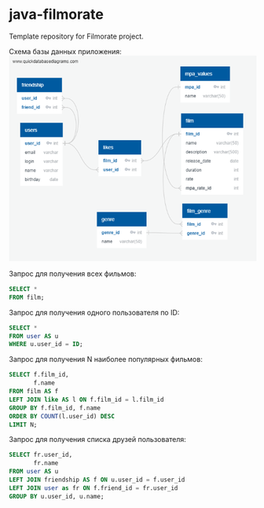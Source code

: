 # java-filmorate
Template repository for Filmorate project.

Схема базы данных приложения:
![img.png](img.png)

Запрос для получения всех фильмов:
```sql
SELECT * 
FROM film;
```

Запрос для получения одного пользователя по ID:
```sql
SELECT *
FROM user AS u
WHERE u.user_id = ID;
```

Запрос для получения N наиболее популярных фильмов:
```sql
SELECT f.film_id,
       f.name
FROM film AS f
LEFT JOIN like AS l ON f.film_id = l.film_id
GROUP BY f.film_id, f.name
ORDER BY COUNT(l.user_id) DESC
LIMIT N;
```

Запрос для получения списка друзей пользователя:
```sql
SELECT fr.user_id,
       fr.name
FROM user AS u
LEFT JOIN friendship AS f ON u.user_id = f.user_id
LEFT JOIN user as fr ON f.friend_id = fr.user_id
GROUP BY u.user_id, u.name;
```